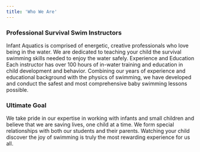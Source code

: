 ```yaml
---
title: 'Who We Are'
---
```


### Professional Survival Swim Instructors
Infant Aquatics is comprised of energetic, creative professionals who love being in the water. We are dedicated to teaching your child the survival swimming skills needed to enjoy the water safely.
Experience and Education
Each instructor has over 100 hours of in-water training and education in child development and behavior. Combining our years of experience and educational background with the physics of swimming, we have developed and conduct the safest and most comprehensive baby swimming lessons possible.

### Ultimate Goal
We take pride in our expertise in working with infants and small children and believe that we are saving lives, one child at a time. We form special relationships with both our students and their parents. Watching your child discover the joy of swimming is truly the most rewarding experience for us all.